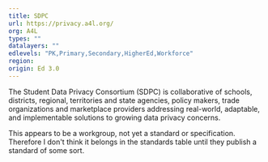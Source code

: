 ```yaml
---
title: SDPC
url: https://privacy.a4l.org/
org: A4L
types: ""
datalayers: ""
edlevels: "PK,Primary,Secondary,HigherEd,Workforce"
region:
origin: Ed 3.0
---
```

The Student Data Privacy Consortium (SDPC) is collaborative of schools, districts, regional, territories and state agencies, policy makers, trade organizations and marketplace providers addressing real-world, adaptable, and implementable solutions to growing data privacy concerns.

This appears to be a workgroup, not yet a standard or specification. Therefore I don't think it belongs in the standards table until they publish a standard of some sort.